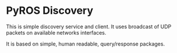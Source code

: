 # PyROS Discovery

This is simple discovery service and client. It uses broadcast of UDP packets on available networks interfaces.

It is based on simple, human readable, query/response packages.
